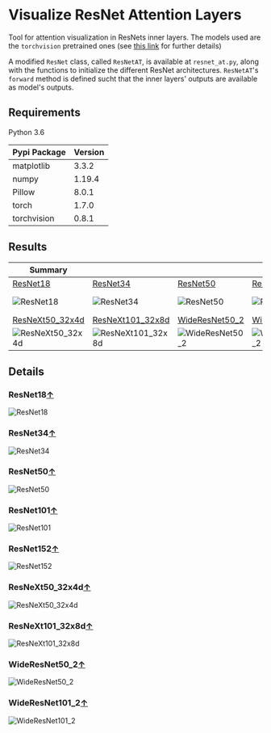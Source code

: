 # Visualize ResNet Attention Layers 

Tool for attention visualization in ResNets inner layers.
The models used are the ``torchvision`` pretrained ones 
(see [this link](https://pytorch.org/docs/stable/torchvision/models.html)
for further details)

A modified ``ResNet`` class, called ``ResNetAT``, is available
at ``resnet_at.py``, along with the functions to initialize
the different ResNet architectures. ``ResNetAT``'s ``forward``
method is defined sucht that the inner layers' outputs
are available as model's outputs.

## Requirements
Python 3.6

| Pypi Package           | Version |
| ---------------------- | --------- |
| matplotlib             | 3.3.2 |
|numpy                   | 1.19.4 |
|Pillow                  | 8.0.1 |
|torch                   | 1.7.0 |
|torchvision             | 0.8.1 |

## Results

|Summary|   |   |   |   |
|---|---|---|---|---|
|[ResNet18](#resnet18)|[ResNet34](#resnet34)|[ResNet50](#resnet50)|[ResNet101](#resnet101)|[ResNet152](#resnet152)|
|![ResNet18](./results_png/ResNet-18.png)|![ResNet34](./results_png/ResNet-34.png)|![ResNet50](./results_png/ResNet-50.png)|![ResNet101](./results_png/ResNet-101.png)|![ResNet152](./results_png/ResNet-152.png)|
|[ResNeXt50_32x4d](#resnext50_32x4d)|[ResNeXt101_32x8d](#resnext101_32x8d)|[WideResNet50_2](#wideresnet50_2)|[WideResNet101_2](#wideresnet101_2)|
|![ResNeXt50_32x4d](./results_png/ResNeXt-50(32x4d).png)|![ResNeXt101_32x8d](./results_png/ResNeXt-101(32x8d).png)|![WideResNet50_2](./results_png/WideResNet-50.png)|![WideResNet101_2](./results_png/WideResNet-101.png)|

## Details

### ResNet18[↑](#results)
![ResNet18](./results_png/ResNet-18.png)
### ResNet34[↑](#results)
![ResNet34](./results_png/ResNet-34.png)
### ResNet50[↑](#results)
![ResNet50](./results_png/ResNet-50.png)
### ResNet101[↑](#results)
![ResNet101](./results_png/ResNet-101.png)
### ResNet152[↑](#results)
![ResNet152](./results_png/ResNet-152.png)

### ResNeXt50_32x4d[↑](#results)
![ResNeXt50_32x4d](./results_png/ResNeXt-50(32x4d).png)
### ResNeXt101_32x8d[↑](#results)
![ResNeXt101_32x8d](./results_png/ResNeXt-101(32x8d).png)

### WideResNet50_2[↑](#results)
![WideResNet50_2](./results_png/WideResNet-50.png)
###  WideResNet101_2[↑](#results)
![WideResNet101_2](./results_png/WideResNet-101.png)


